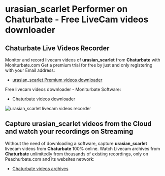 # urasian_scarlet Performer on Chaturbate - Free LiveCam videos downloader

## Chaturbate Live Videos Recorder

Monitor and record livecam videos of **urasian_scarlet** from **Chaturbate** with Moniturbate.com
Get a premium trial for free by just and only registering with your Email address:
* [urasian_scarlet Premium videos downloader](https://moniturbate.com/request-demo-licence-key.html)

Free livecam videos downloader - Moniturbate Software:
* [Chaturbate videos downloader](https://moniturbate.com/moniturbate-download-software.html)

![urasian_scarlet livecam videos recorder](https://peachurnet.com/templates/moniturbate-software.png)


## Capture urasian_scarlet videos from the Cloud and watch your recordings on Streaming

Without the need of downloading a software, capture **urasian_scarlet** livecam videos from **Chaturbate** 100% online.
Watch Livecam archives from **Chaturbate** unlimitedly from thousands of existing recordings, only on Peachurbate.com and its websites network:
* [Chaturbate videos archives](https://peachurnet.com/)
